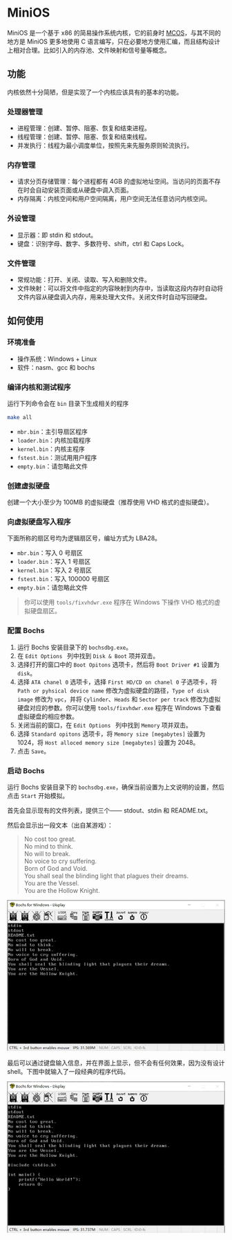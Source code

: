 # MiniOS

MiniOS 是一个基于 x86 的简易操作系统内核，它的前身时 [MCOS](https://github.com/ADD-SP/MCOS)，与其不同的地方是 MiniOS 更多地使用 C 语言编写，只在必要地方使用汇编，而且结构设计上相对合理。比如引入的内存池、文件映射和信号量等概念。

## 功能

内核依然十分简陋，但是实现了一个内核应该具有的基本的功能。

### 处理器管理

* 进程管理：创建、暂停、阻塞、恢复和结束进程。
* 线程管理：创建、暂停、阻塞、恢复和结束线程。
* 并发执行：线程为最小调度单位，按照先来先服务原则轮流执行。

### 内存管理

* 请求分页存储管理：每个进程都有 4GB 的虚拟地址空间。当访问的页面不存在时会自动安装页面或从硬盘中调入页面。
* 内存隔离：内核空间和用户空间隔离，用户空间无法任意访问内核空间。

### 外设管理

* 显示器：即 stdin 和 stdout。
* 键盘：识别字母、数字、多数符号、shift，ctrl 和 Caps Lock。

### 文件管理

* 常规功能：打开、关闭、读取、写入和删除文件。
* 文件映射：可以将文件中指定的内容映射到内存中，当读取这段内存时自动将文件内容从硬盘调入内存，用来处理大文件。关闭文件时自动写回硬盘。

## 如何使用

### 环境准备

* 操作系统：Windows + Linux
* 软件：nasm、gcc 和 bochs

### 编译内核和测试程序

运行下列命令会在 `bin` 目录下生成相关的程序

```bash
make all
```

* `mbr.bin`：主引导扇区程序
* `loader.bin`：内核加载程序
* `kernel.bin`：内核主程序
* `fstest.bin`：测试用用户程序
* `empty.bin`：请忽略此文件

### 创建虚拟硬盘

创建一个大小至少为 100MB 的虚拟硬盘（推荐使用 VHD 格式的虚拟硬盘）。

### 向虚拟硬盘写入程序

下面所称的扇区号均为逻辑扇区号，编址方式为 LBA28。

* `mbr.bin`：写入 0 号扇区
* `loader.bin`：写入 1 号扇区
* `kernel.bin`：写入 2 号扇区
* `fstest.bin`：写入 100000 号扇区
* `empty.bin`：请忽略此文件

> 你可以使用 `tools/fixvhdwr.exe` 程序在 Windows 下操作 VHD 格式的虚拟硬盘扇区。

### 配置 Bochs

1. 运行 Bochs 安装目录下的 `bochsdbg.exe`。
2. 在 `Edit Options ` 列中找到 `Disk & Boot` 项并双击。
3. 选择打开的窗口中的 `Boot Opitons` 选项卡，然后将 `Boot Driver #1` 设置为 `disk`。
4. 选择 `ATA chanel 0` 选项卡，选择 `First HD/CD on chanel 0` 子选项卡，将 `Path or pyhsical device name` 修改为虚拟硬盘的路径，`Type of disk image` 修改为 `vpc`，并将 `Cylinder`、`Heads` 和 `Sector per track` 修改为虚拟硬盘对应的参数。你可以使用 `tools/fixvhdwr.exe` 程序在 Windows 下查看虚拟硬盘的相应参数。
5. 关闭当前的窗口，在 `Edit Options ` 列中找到 `Memory` 项并双击。
6. 选择 `Standard opitons` 选项卡，将 `Memory size [megabytes]` 设置为 1024，将 `Host alloced memory size [megabytes]` 设置为 2048。
7. 点击 `Save`。

### 启动 Bochs

运行 Bochs 安装目录下的 `bochsdbg.exe`，确保当前设置为上文说明的设置，然后点击 `Start` 开始模拟。

首先会显示现有的文件列表，提供三个—— stdout、stdin 和 README.txt。

然后会显示出一段文本（出自某游戏）：

> No cost too great.<br>No mind to think.<br>No will to break.<br>No voice to cry suffering.<br>Born of God and Void.<br>You shall seal the blinding light that plagues their dreams.<br>You are the Vessel.<br>You are the Hollow Knight.

![0](img/0.webp)

最后可以通过键盘输入信息，并在界面上显示，但不会有任何效果，因为没有设计 shell。下图中就输入了一段经典的程序代码。

![1](img/1.webp)



